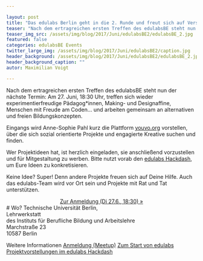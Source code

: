 ```yaml
---

layout: post
title: "Das edulabs Berlin geht in die 2. Runde und freut sich auf Verstärkung"
teaser: "Nach dem ertragreichen ersten Treffen des edulabsBE steht nun der nächste Termin: Am 27. Juni, 18:30 Uhr, treffen sich wieder experimentierfreudige Pädagog*innen, Making- und Designaffine, Menschen mit Freude am Coden... und arbeiten gemeinsam an alternativen und freien Bildungskonzepten."
teaser_img_src: /assets/img/blog/2017/Juni/edulabsBE2/edulabsBE_2.jpg
featured: false
categories: edulabsBE Events
twitter_large_img: /assets/img/blog/2017/Juni/edulabsBE2/caption.jpg
header_background: /assets/img/blog/2017/Juni/edulabsBE2/edulabsBE_2.jpg
header_background_caption: ""
autor: Maximilian Voigt

---
```

Nach dem ertragreichen ersten Treffen des edulabsBE steht nun der nächste Termin: Am 27. Juni, 18:30 Uhr, treffen sich wieder experimentierfreudige Pädagog\*innen, Making- und Designaffine, Menschen mit Freude am Coden... und arbeiten gemeinsam an alternativen und freien Bildungskonzepten.

Eingangs wird Anne-Sophie Pahl kurz die Plattform [youvo.org](https://www.youvo.org) vorstellen, über die sich sozial orientierte Projekte und engagierte Kreative suchen und finden.

Wer Projektideen hat, ist herzlich eingeladen, sie anschließend vorzustellen und für Mitgestaltung zu werben. Bitte nutzt vorab den [edulabs Hackdash](https://hackdash.org/dashboards/edulabs), um Eure Ideen zu konkretisieren.

Keine Idee? Super! Denn andere Projekte freuen sich auf Deine Hilfe. Auch das edulabs-Team wird vor Ort sein und Projekte mit Rat und Tat unterstützen.
<center><a class="btn btn-lg btn-default"
   href="https://www.meetup.com/edulabsBE/events/240816435"
   role="button">Zur Anmeldung (Di 27.6., 18:30) »</a></center>
# Wo?
Technische Universität Berlin,<br>
Lehrwerkstatt<br>
des Instituts für Berufliche Bildung und Arbeitslehre<br>
Marchstraße 23<br>
10587 Berlin

<p class="link-list">
<span class="link-list-headline">Weitere Informationen</span>
<a class="external-link" href="https://www.meetup.com/edulabsBE/events/240816435" target="_blank">Anmeldung (Meetup)</a>
<a class="external-link" href="https://edulabs.de/blog/projektstart-edulabs" target="_blank">Zum Start von edulabs</a>
<a class="external-link" href="https://hackdash.org/dashboards/edulabs" target="_blank">Projektvorstellungen im edulabs Hackdash</a>
</p>
